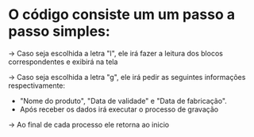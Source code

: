 # O código consiste um um passo a passo simples:

-> Caso seja escolhida a letra "l", ele irá fazer a leitura dos blocos correspondentes e exibirá na tela

-> Caso seja escolhida a letra "g", ele irá pedir as seguintes informações respectivamente: 
- "Nome do produto", "Data de validade" e "Data de fabricação".
- Após receber os dados irá executar o processo de gravação

-> Ao final de cada processo ele retorna ao inicio
